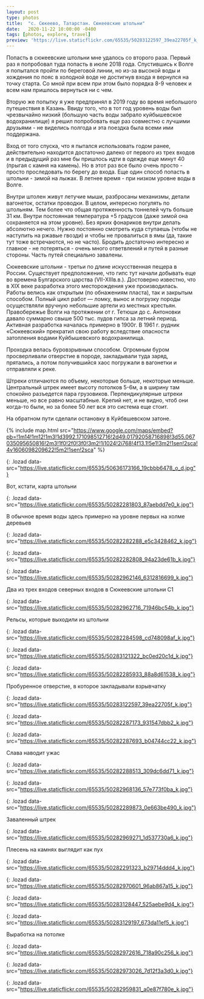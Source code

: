 ```yaml
---
layout: post
type: photos
title:  "с. Сюкеево, Татарстан. Сюкеевские штольни"
date:   2020-11-22 10:00:00 -0400
tags: [photos, explore, travel]
preview: 'https://live.staticflickr.com/65535/50283122597_39ea22705f_k_d.jpg'
---
```


Попасть в сюкеевские штольни мне удалось со второго раза. Первый раз я попробовал туда попасть в июле 2018 года. Спустившись к Волге я попытался пройти по береговой линии, но из-за высокой воды и хождения по пояс в холодной воде не достигнув входа я вернулся на точку старта. Со мной при всем при этом было порядка 8-9 человек и всем нам пришлось вернуться ни с чем.

Вторую же попытку я уже предпринял в 2019 году во время небольшого путешествия в Казань. Ввиду того, что в тот год уровень воды был чрезвычайно низкий (большую часть воды забрало куйбышевское водохранилище) я решил попробовать еще раз совместно с лучшими друзьями - не виделись полгода и эта поездка была всеми ими поддержана.

Вход от того спуска, что я пытался использовать годом ранее, действительно находится достаточно далеко от первого из трех входов и в предыдущий раз мне бы пришлось идти в одежде еще минут 40 (прыгая с камня на камень). Но в этот раз все было очень просто - просто проследовать по берегу до входа. Еще один способ попасть в штольни - зимой на лыжах. В летнее время - при низком уровне воды в Волге.

Внутри штолен живут летучие мыши, разбросаны механизмы, детали вагонеток, остатки проводки. В целом, интересно погулять по штольням. Тем более что общая протяженность тоннелей чуть больше 31 км. Внутри постоянная температура +5 градусов (даже зимой она сохраняется на этом уровне). Без ярких фонариков внутри делать абсолютно нечего. Нужно постоянно смотреть куда ступаешь (чтобы не наступить на ржавые гвозди) и чтобы не провалиться в ямы (да, такие тут тоже встречаются, но не часто). Бродить достаточно интересно и главное - не потеряться - очень много ответвлений и путей в разные стороны. Часть путей специально завалены.

Сюкеевские штольни - третьи по длине искусственная пещера в России. Существует предположение, что гипс тут начали добывать еще во времена Булгарского царства (VII-XIIIв.в.). Достоверно известно, что в XIX веке разработка этого месторождения уже производилась. Работы велись как открытым (по обнажениям пласта), так и закрытым способом. Полный цикл работ — ломку, вынос и погрузку породы осуществляли вручную небольшие артели из местных крестьян. Правобережье Волги на протяжении от г. Тетюши до с. Антоновки давало суммарно свыше 500 тыс. пудов гипса за летний период. Активная разработка началась примерно в 1900г. В 1961 г. рудник «Сюкеевский» прекратил свою работу вследствие опасности затопления водами Куйбышевского водохранилища.

Проходка велась буровзрывным способом. Огромным буром просверливали отверстие в породе, закладывали туда заряд, прятались, а потом получившийся хаос погружали в вагонетки и отправляли к реке.    
    
Штреки отличаются по объему, некоторые больше, некоторые меньше. Центральный штрек имеет высоту потолков 5-6м, а в ширину там спокойно разъедется пара грузовиков. Перпендикулярные штреки меньше, но все равно масштабные. Крепий нет, и не видно, чтоб они когда-то были, но за более 50 лет вся это система еще стоит.

На обратном пути сделали остановку в Куйбвшевском затоне.

{% include map.html src="https://www.google.com/maps/embed?pb=!1m14!1m12!1m3!1d3992.171098512716!2d49.01792058716898!3d55.067035095650816!2m3!1f0!2f0!3f0!3m2!1i1024!2i768!4f13.1!5e1!3m2!1sen!2sca!4v1606098209622!5m2!1sen!2sca" %}

![](){: .lozad data-src="https://live.staticflickr.com/65535/50636173166_19cbbb6478_o_d.jpg"}

Вот, кстати, карта штольни

![](){: .lozad data-src="https://live.staticflickr.com/65535/50282281803_87aebdd7e0_k.jpg"}

В обычное время воды здесь примерно на уровне первых на холме деревьев

![](){: .lozad data-src="https://live.staticflickr.com/65535/50282282288_e5c3428462_k.jpg"}

![](){: .lozad data-src="https://live.staticflickr.com/65535/50282282808_94a23de61b_k.jpg"}

![](){: .lozad data-src="https://live.staticflickr.com/65535/50282962146_6312816699_k.jpg"}

Два из трех входов северных входов в Сюкеевские штольни С1

![](){: .lozad data-src="https://live.staticflickr.com/65535/50282962716_71946bc54b_k.jpg"}

Рельсы, которые выходили из штольни

![](){: .lozad data-src="https://live.staticflickr.com/65535/50282284598_cd748098af_k.jpg"}

![](){: .lozad data-src="https://live.staticflickr.com/65535/50283121322_bc0ed20c1d_k.jpg"}

![](){: .lozad data-src="https://live.staticflickr.com/65535/50282285933_88a8d61538_k.jpg"}

Пробуренное отверстие, в которое закладывали взрывчатку

![](){: .lozad data-src="https://live.staticflickr.com/65535/50283122597_39ea22705f_k.jpg"}

![](){: .lozad data-src="https://live.staticflickr.com/65535/50282287173_931547dbb2_k.jpg"}

![](){: .lozad data-src="https://live.staticflickr.com/65535/50282287693_b04744cc22_k.jpg"}

Слава наводит ужас

![](){: .lozad data-src="https://live.staticflickr.com/65535/50282288513_309dc6dd71_k.jpg"}

![](){: .lozad data-src="https://live.staticflickr.com/65535/50282968136_57e773f0ba_k.jpg"}

![](){: .lozad data-src="https://live.staticflickr.com/65535/50282289873_0e663be490_k.jpg"}

Заваленный штрек

![](){: .lozad data-src="https://live.staticflickr.com/65535/50282969271_1d537730a6_k.jpg"}

Плесень на камнях выглядит как пух

![](){: .lozad data-src="https://live.staticflickr.com/65535/50282291323_b29714ddd4_k.jpg"}

![](){: .lozad data-src="https://live.staticflickr.com/65535/50282970601_96ab867a15_k.jpg"}

![](){: .lozad data-src="https://live.staticflickr.com/65535/50283128447_525aebe9d4_k.jpg"}

![](){: .lozad data-src="https://live.staticflickr.com/65535/50283129197_673da11ef5_k.jpg"}

Выработка на потолке

![](){: .lozad data-src="https://live.staticflickr.com/65535/50282972616_718a90c256_k.jpg"}

![](){: .lozad data-src="https://live.staticflickr.com/65535/50282973026_7d12f3a3d0_k.jpg"}

![](){: .lozad data-src="https://live.staticflickr.com/65535/50282959831_a0e87f780e_k.jpg"}
